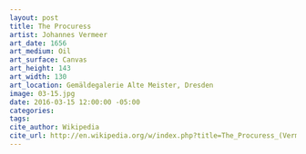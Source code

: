 ```yaml
---
layout: post
title: The Procuress
artist: Johannes Vermeer
art_date: 1656
art_medium: Oil
art_surface: Canvas
art_height: 143
art_width: 130
art_location: Gemäldegalerie Alte Meister, Dresden
image: 03-15.jpg
date: 2016-03-15 12:00:00 -05:00
categories:
tags:
cite_author: Wikipedia
cite_url: http://en.wikipedia.org/w/index.php?title=The_Procuress_(Vermeer)&oldid=581405454
---
```

